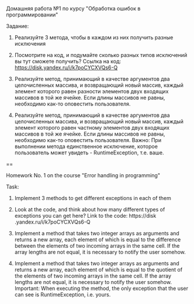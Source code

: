 Домашняя работа №1 по курсу "Обработка ошибок в программировании"

Задание:

1. Реализуйте 3 метода, чтобы в каждом из них получить разные исключения

2. Посмотрите на код, и подумайте сколько разных типов исключений вы тут сможете получить?
Ссылка на код: https://disk.yandex.ru/i/k7poCYCXVQs6-Q

4. Реализуйте метод, принимающий в качестве аргументов два целочисленных массива, и возвращающий новый массив, каждый элемент которого равен разности элементов двух входящих массивов в той же ячейке. Если длины массивов не равны, необходимо как-то оповестить пользователя.

5. Реализуйте метод, принимающий в качестве аргументов два целочисленных массива, и возвращающий новый массив, каждый элемент которого равен частному элементов двух входящих массивов в той же ячейке. Если длины массивов не равны, необходимо как-то оповестить пользователя. Важно: При выполнении метода единственное исключение, которое пользователь может увидеть - RuntimeException, т.е. ваше.


==

Homework No. 1 on the course "Error handling in programming"

Task:

1. Implement 3 methods to get different exceptions in each of them

2. Look at the code, and think about how many different types of exceptions you can get here?
Link to the code: https://disk .yandex.ru/i/k7poCYCXVQs6-Q

4. Implement a method that takes two integer arrays as arguments and returns a new array, each element of which is equal to the difference between the elements of two incoming arrays in the same cell. If the array lengths are not equal, it is necessary to notify the user somehow.

5. Implement a method that takes two integer arrays as arguments and returns a new array, each element of which is equal to the quotient of the elements of two incoming arrays in the same cell. If the array lengths are not equal, it is necessary to notify the user somehow. Important: When executing the method, the only exception that the user can see is RuntimeException, i.e. yours.
